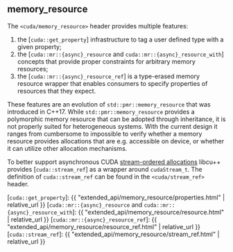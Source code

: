 ## memory_resource

The `<cuda/memory_resource>` header provides multiple features:

1. the [`cuda::get_property`] infrastructure to tag a user defined type with a given property;
2. the [`cuda::mr::{async}_resource` and `cuda::mr::{async}_resource_with`] concepts that provide proper constraints for arbitrary memory resources;
3. the [`cuda::mr::{async}_resource_ref`] is a type-erased memory resource wrapper that enables consumers to specify properties of resources that they expect.

These features are an evolution of `std::pmr::memory_resource` that was introduced in C++17. While `std::pmr::memory_resource` provides a polymorphic memory resource that can be adopted through inheritance, it is not properly suited for heterogeneous systems. With the current design it ranges from cumbersome to impossible to verify whether a memory resource provides allocations that are e.g. accessible on device, or whether it can utilize other allocation mechanisms.

To better support asynchronous CUDA [stream-ordered allocations](https://docs.nvidia.com/cuda/cuda-c-programming-guide/index.html#stream-ordered-memory-allocator) libcu++ provides [`cuda::stream_ref`] as a wrapper around `cudaStream_t`. The definition of `cuda::stream_ref` can be found in the `<cuda/stream_ref>` header.

[`cuda::get_property`]: {{ "extended_api/memory_resource/properties.html" | relative_url }}
[`cuda::mr::{async}_resource` and `cuda::mr::{async}_resource_with`]: {{ "extended_api/memory_resource/resource.html" | relative_url }}
[`cuda::mr::{async}_resource_ref`]: {{ "extended_api/memory_resource/resource_ref.html" | relative_url }}
[`cuda::stream_ref`]: {{ "extended_api/memory_resource/stream_ref.html" | relative_url }}
